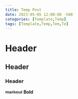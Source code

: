 ```yaml
---
title: Temp Post
date: 2023-05-05 12:00:00 -500
categories: [Template,Temp]
tags: [Template,Temp,Tem,Te]
---
```


# Header
## Header
### Header
~~markout~~ 
__Bold__ 

